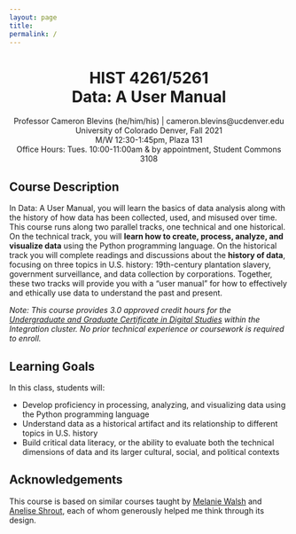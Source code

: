 ```yaml
---
layout: page
title:
permalink: /
---
```


<div style="text-align: center">
<p>
<h1>HIST 4261/5261<br>Data: A User Manual</h1></p>
<p>
Professor Cameron Blevins (he/him/his) | cameron.blevins@ucdenver.edu<br>
University of Colorado Denver, Fall 2021<br>
M/W 12:30-1:45pm, Plaza 131<br>
Office Hours: Tues. 10:00-11:00am & by appointment, Student Commons 3108
</p>
</div>

## Course Description 

In Data: A User Manual, you will learn the basics of data analysis along with the history of how data has been collected, used, and misused over time. This course runs along two parallel tracks, one technical and one historical. On the technical track, you will **learn how to create, process, analyze, and visualize data** using the Python programming language. On the historical track you will complete readings and discussions about the **history of data**, focusing on three topics in U.S. history: 19th-century plantation slavery, government surveillance, and data collection by corporations. Together, these two tracks will provide you with a “user manual” for how to effectively and ethically use data to understand the past and present.

*Note: This course provides 3.0 approved credit hours for the [Undergraduate and Graduate Certificate in Digital Studies](https://clas.ucdenver.edu/digital-studies-certificates/) within the Integration cluster. No prior technical experience or coursework is required to enroll.*


## Learning Goals

In this class, students will:

- Develop proficiency in processing, analyzing, and visualizing data using the Python programming language
- Understand data as a historical artifact and its relationship to different topics in U.S. history
- Build critical data literacy, or the ability to evaluate both the technical dimensions of data and its larger cultural, social, and political contexts 


## Acknowledgements
This course is based on similar courses taught by [Melanie Walsh](https://melaniewalsh.org/) and [Anelise Shrout](http://www.anelisehshrout.com/), each of whom generously helped me think through its design.